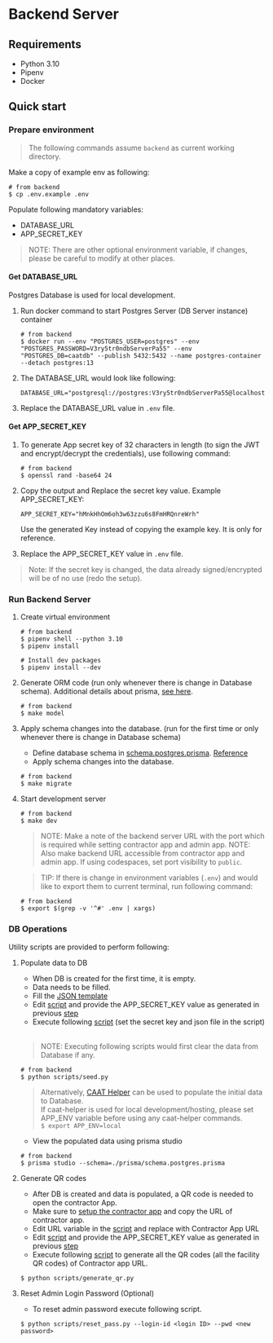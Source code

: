 # Backend Server

## Requirements

- Python 3.10
- Pipenv
- Docker

## Quick start

### Prepare environment

> The following commands assume `backend` as current working directory.

Make a copy of example env as following:
   ```
   # from backend
   $ cp .env.example .env
   ```

Populate following mandatory variables:
* DATABASE_URL
* APP_SECRET_KEY

> NOTE: There are other optional environment variable, if changes, please be careful to modify at other places.

#### Get DATABASE_URL

Postgres Database is used for local development.

1. Run docker command to start Postgres Server (DB Server instance) container
   ```
   # from backend
   $ docker run --env "POSTGRES_USER=postgres" --env "POSTGRES_PASSWORD=V3ry5tr0ndbServerPa55" --env "POSTGRES_DB=caatdb" --publish 5432:5432 --name postgres-container --detach postgres:13
   ```

2. The DATABASE_URL would look like following:
   ```
   DATABASE_URL="postgresql://postgres:V3ry5tr0ndbServerPa55@localhost:5432/caatdb"
   ```
3. Replace the DATABASE_URL value in `.env` file.

#### Get APP_SECRET_KEY

1. To generate App secret key of 32 characters in length (to sign the JWT and encrypt/decrypt the credentials), use following command:
   ```
   # from backend
   $ openssl rand -base64 24
   ```
2. Copy the output and Replace the secret key value.
   Example APP_SECRET_KEY:
   ```
   APP_SECRET_KEY="hMnkHhOm6oh3w63zzu6s8FmHRQnreWrh"
   ```
    Use the generated Key instead of copying the example key. It is only for reference.

3. Replace the APP_SECRET_KEY value in `.env` file.

> Note: If the secret key is changed, the data already signed/encrypted will be of no use (redo the setup).


### Run Backend Server

1. Create virtual environment

   ```shell
   # from backend
   $ pipenv shell --python 3.10
   $ pipenv install

   # Install dev packages
   $ pipenv install --dev
    ```

2. Generate ORM code (run only whenever there is change in Database schema). Additional details about prisma, [see here](./prisma/README.md).
   ```
   # from backend
   $ make model
   ```

3. Apply schema changes into the database. (run for the first time or only whenever there is change in Database schema)
    * Define database schema in [schema.postgres.prisma](./prisma/schema.postgres.prisma). [Reference](https://www.prisma.io/docs/concepts/components/prisma-schema)
    * Apply schema changes into the database.

   ```
   # from backend
   $ make migrate
   ```

4. Start development server
   ```
   # from backend
   $ make dev
   ```

    > NOTE: Make a note of the backend server URL with the port which is required while setting contractor app and admin app.
    > NOTE: Also make backend URL accessible from  contractor app and admin app. If using codespaces, set port visibility to `public`.

    > TIP: If there is change in environment variables (`.env`) and would like to export them to current terminal, run following command:
   ```
   # from backend
   $ export $(grep -v '^#' .env | xargs)
   ```

### DB Operations

Utility scripts are provided to perform following:

1. Populate data to DB

   * When DB is created for the first time, it is empty.
   * Data needs to be filled.
   * Fill the [JSON template](./scripts/SIer-Data.json)
   * Edit [script](./scripts/seed.py) and provide the APP_SECRET_KEY value as generated in previous [step](#get-app_secret_key)
   * Execute following [script](./scripts/seed.py) (set the secret key and json file in the script)

   </br>

   > NOTE: Executing following scripts would first clear the data from Database if any.

   ```shell
   # from backend
   $ python scripts/seed.py
   ```

   > Alternatively,  [CAAT Helper](./../tools/caat-helper/README.md) can be used to populate the initial data to Database. <br>
   > If caat-helper is used for local development/hosting, please set APP_ENV variable before using any caat-helper commands. <br>
   > `$ export APP_ENV=local`

   * View the populated data using prisma studio

   ```
   # from backend
   $ prisma studio --schema=./prisma/schema.postgres.prisma
   ```

2. Generate QR codes

   * After DB is created and data is populated, a QR code is needed to open the contractor App.
   * Make sure to [setup the contractor app](../web-app/README.md) and copy the URL of contractor app.
   * Edit URL variable in the [script](./scripts/generate_qr.py) and replace with Contractor App URL
   * Edit [script](./scripts/generate_qr.py) and provide the APP_SECRET_KEY value as generated in previous [step](#get-app_secret_key)
   * Execute following [script](./scripts/generate_qr.py) to generate all the QR codes (all the facility QR codes) of Contractor app URL.

   ```shell
   $ python scripts/generate_qr.py
   ```

3. Reset Admin Login Password (Optional)

   * To reset admin password execute following script.

   ```shell
   $ python scripts/reset_pass.py --login-id <login ID> --pwd <new password>
   ```
